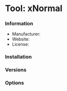 # Tool: xNormal

### Information

- Manufacturer:
- Website:
- License:

### Installation

### Versions

### Options